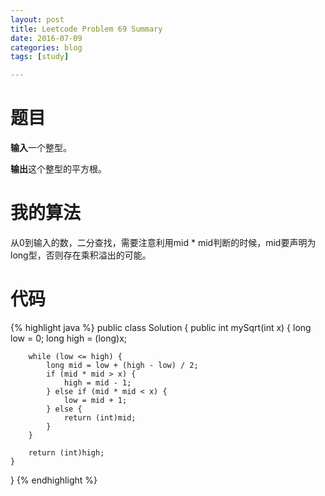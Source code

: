 ```yaml
---
layout: post
title: Leetcode Problem 69 Summary
date: 2016-07-09
categories: blog
tags: [study]

---
```


# 题目

**输入**一个整型。

**输出**这个整型的平方根。

# 我的算法

从0到输入的数，二分查找，需要注意利用mid * mid判断的时候，mid要声明为long型，否则存在乘积溢出的可能。

# 代码

{% highlight java %}
public class Solution {
    public int mySqrt(int x) {
        long low = 0;
        long high = (long)x;
        
        while (low <= high) {
            long mid = low + (high - low) / 2;
            if (mid * mid > x) {
                high = mid - 1;
            } else if (mid * mid < x) {
                low = mid + 1;
            } else {
                return (int)mid;
            }
        }
        
        return (int)high;
    }
}
{% endhighlight %}